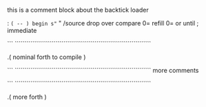 this is a comment block about the backtick loader




: ``` ( -- )
   begin
      s" ``` " /source drop over compare 0= 
      refill 0= or
   until ; immediate

``` ``````````````````````````````````````````````````````````````````````

.(
nominal forth to compile
)


``` ``````````````````````````````````````````````````````````````````````
more comments

``` ``````````````````````````````````````````````````````````````````````

.(
more forth
)
